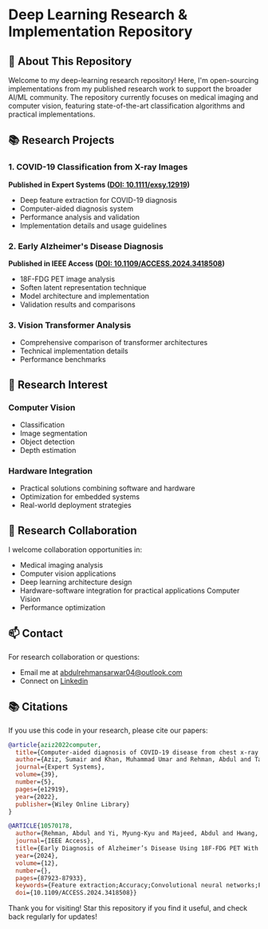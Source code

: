 # Deep Learning Research & Implementation Repository

## 🎯 About This Repository
Welcome to my deep-learning research repository! Here, I'm open-sourcing implementations from my published research work to support the broader AI/ML community. The repository currently focuses on medical imaging and computer vision, featuring state-of-the-art classification algorithms and practical implementations.

## 📚 Research Projects

### 1. COVID-19 Classification from X-ray Images
**Published in Expert Systems ([DOI: 10.1111/exsy.12919](https://doi.org/10.1111/exsy.12919))**
- Deep feature extraction for COVID-19 diagnosis
- Computer-aided diagnosis system
- Performance analysis and validation
- Implementation details and usage guidelines

### 2. Early Alzheimer's Disease Diagnosis
**Published in IEEE Access ([DOI: 10.1109/ACCESS.2024.3418508](https://doi.org/10.1109/ACCESS.2024.3418508))**
- 18F-FDG PET image analysis
- Soften latent representation technique
- Model architecture and implementation
- Validation results and comparisons

### 3. Vision Transformer Analysis
- Comprehensive comparison of transformer architectures
- Technical implementation details
- Performance benchmarks

## 🔬 Research Interest

### Computer Vision
- Classification
- Image segmentation
- Object detection
- Depth estimation

### Hardware Integration
- Practical solutions combining software and hardware
- Optimization for embedded systems
- Real-world deployment strategies


## 🤝 Research Collaboration

I welcome collaboration opportunities in:
- Medical imaging analysis
- Computer vision applications
- Deep learning architecture design
- Hardware-software integration for practical applications Computer Vision 
- Performance optimization

## 📫 Contact

For research collaboration or questions:
- Email me at abdulrehmansarwar04@outlook.com
- Connect on [Linkedin](https://www.linkedin.com/in/abdul-rehman-204ba41ab)

## 📚 Citations

If you use this code in your research, please cite our papers:

```bibtex
@article{aziz2022computer,
  title={Computer-aided diagnosis of COVID-19 disease from chest x-ray images integrating deep feature extraction},
  author={Aziz, Sumair and Khan, Muhammad Umar and Rehman, Abdul and Tariq, Zain and Iqtidar, Khushbakht},
  journal={Expert Systems},
  volume={39},
  number={5},
  pages={e12919},
  year={2022},
  publisher={Wiley Online Library}
}

@ARTICLE{10570178,
  author={Rehman, Abdul and Yi, Myung-Kyu and Majeed, Abdul and Hwang, Seong Oun},
  journal={IEEE Access}, 
  title={Early Diagnosis of Alzheimer’s Disease Using 18F-FDG PET With Soften Latent Representation}, 
  year={2024},
  volume={12},
  number={},
  pages={87923-87933},
  keywords={Feature extraction;Accuracy;Convolutional neural networks;Positron emission tomography;Brain modeling;Transformers;Alzheimer's disease;Deep learning;18F-FDG PET;Alzheimer’s disease;deep learning;global feature representation;local feature representation;MobileViT},
  doi={10.1109/ACCESS.2024.3418508}}

```

Thank you for visiting! Star this repository if you find it useful, and check back regularly for updates!
